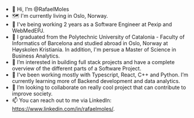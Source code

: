 - 👋 Hi, I’m @RafaelMoles
- 🗺️ I'm currently living in Oslo, Norway.
- 💼 I've being working 2 years as a Software Engineer at Pexip and WebMedEPJ.
- 🏫 I graduated from the Polytechnic University of Catalonia - Faculty of Informatics of Barcelona and studied abroad in Oslo, Norway at Høyskolen Kristiania. In addition, I'm persue a Master of Science in Business Analytics.
- 👀 I’m interested in building full stack projects and have a complete overview of the different parts of a Software Project.
- 🌱 I've been working mostly with Typescript, React, C++ and Python. I’m currently learning more of Backend development and data analytics.
- 💞️ I’m looking to collaborate on really cool project that can contribute to improve society.
- 📫 You can reach out to me via LinkedIn: https://www.linkedin.com/in/rafaelmoles/.

<!---
RafaelMoles/RafaelMoles is a ✨ special ✨ repository because its `README.md` (this file) appears on your GitHub profile.
You can click the Preview link to take a look at your changes.
--->
